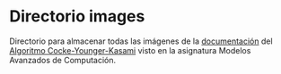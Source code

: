 # Directorio images

Directorio para almacenar todas las imágenes de la [documentación](https://github.com/alexbm98/CYK-MAC_2020-2021/tree/main/Documentaci%C3%B3n) del [Algoritmo Cocke-Younger-Kasami](https://github.com/alexbm98/CYK-MAC_2020-2021/tree/main/Parte%20Pr%C3%A1ctica) visto en la asignatura Modelos Avanzados de Computación.
